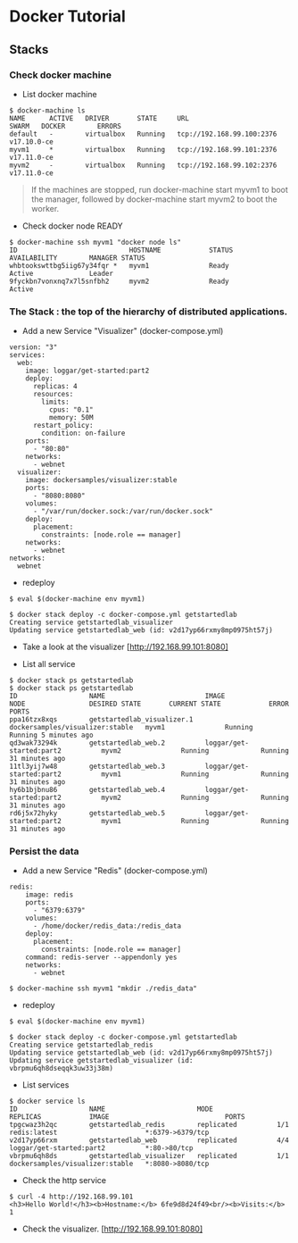 # Docker Tutorial

## Stacks

### Check docker machine

* List docker machine
```
$ docker-machine ls
NAME      ACTIVE   DRIVER       STATE     URL                         SWARM   DOCKER        ERRORS
default   -        virtualbox   Running   tcp://192.168.99.100:2376           v17.10.0-ce
myvm1     *        virtualbox   Running   tcp://192.168.99.101:2376           v17.11.0-ce
myvm2     -        virtualbox   Running   tcp://192.168.99.102:2376           v17.11.0-ce
```
>If the machines are stopped, run docker-machine start myvm1 to boot the manager, followed by docker-machine start myvm2 to boot the worker.

* Check docker node READY
```
$ docker-machine ssh myvm1 "docker node ls"
ID                            HOSTNAME            STATUS              AVAILABILITY        MANAGER STATUS
whbtookswttbg5iig67y34fqr *   myvm1               Ready               Active              Leader
9fyckbn7vonxnq7x7l5snfbh2     myvm2               Ready               Active
```

### The Stack : the top of the hierarchy of distributed applications.

* Add a new Service "Visualizer" (docker-compose.yml)
```
version: "3"
services:
  web:
    image: loggar/get-started:part2
    deploy:
      replicas: 4
      resources:
        limits:
          cpus: "0.1"
          memory: 50M
      restart_policy:
        condition: on-failure
    ports:
      - "80:80"
    networks:
      - webnet
  visualizer:
    image: dockersamples/visualizer:stable
    ports:
      - "8080:8080"
    volumes:
      - "/var/run/docker.sock:/var/run/docker.sock"
    deploy:
      placement:
        constraints: [node.role == manager]
    networks:
      - webnet
networks:
  webnet
```

* redeploy
```
$ eval $(docker-machine env myvm1)

$ docker stack deploy -c docker-compose.yml getstartedlab
Creating service getstartedlab_visualizer
Updating service getstartedlab_web (id: v2d17yp66rxmy8mp0975ht57j)
```

* Take a look at the visualizer [http://192.168.99.101:8080]

* List all service
```
$ docker stack ps getstartedlab
$ docker stack ps getstartedlab
ID                  NAME                         IMAGE                             NODE                DESIRED STATE       CURRENT STATE            ERROR               PORTS
ppa16tzx8xqs        getstartedlab_visualizer.1   dockersamples/visualizer:stable   myvm1               Running             Running 5 minutes ago
qd3wak73294k        getstartedlab_web.2          loggar/get-started:part2          myvm2               Running             Running 31 minutes ago
11tl3yij7w48        getstartedlab_web.3          loggar/get-started:part2          myvm1               Running             Running 31 minutes ago
hy6b1bjbnu86        getstartedlab_web.4          loggar/get-started:part2          myvm2               Running             Running 31 minutes ago
rd6j5x72hyky        getstartedlab_web.5          loggar/get-started:part2          myvm1               Running             Running 31 minutes ago
```

### Persist the data

* Add a new Service "Redis" (docker-compose.yml)
```
redis:
    image: redis
    ports:
      - "6379:6379"
    volumes:
      - /home/docker/redis_data:/redis_data
    deploy:
      placement:
        constraints: [node.role == manager]
    command: redis-server --appendonly yes
    networks:
      - webnet
```
```
$ docker-machine ssh myvm1 "mkdir ./redis_data"
```

* redeploy
```
$ eval $(docker-machine env myvm1)

$ docker stack deploy -c docker-compose.yml getstartedlab
Creating service getstartedlab_redis
Updating service getstartedlab_web (id: v2d17yp66rxmy8mp0975ht57j)
Updating service getstartedlab_visualizer (id: vbrpmu6qh8dseqqk3uw33j38m)
```

* List services
```
$ docker service ls
ID                  NAME                       MODE                REPLICAS            IMAGE                             PORTS
tpgcwaz3h2qc        getstartedlab_redis        replicated          1/1                 redis:latest                      *:6379->6379/tcp
v2d17yp66rxm        getstartedlab_web          replicated          4/4                 loggar/get-started:part2          *:80->80/tcp
vbrpmu6qh8ds        getstartedlab_visualizer   replicated          1/1                 dockersamples/visualizer:stable   *:8080->8080/tcp
```

* Check the http service
```
$ curl -4 http://192.168.99.101
<h3>Hello World!</h3><b>Hostname:</b> 6fe9d8d24f49<br/><b>Visits:</b> 1
```

* Check the visualizer. [http://192.168.99.101:8080]
